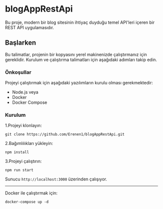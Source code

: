 # blogAppRestApi

Bu proje, modern bir blog sitesinin ihtiyaç duyduğu temel API'leri içeren bir REST API uygulamasıdır.

## Başlarken

Bu talimatlar, projenin bir kopyasını yerel makinenizde çalıştırmanız için gereklidir. Kurulum ve çalıştırma talimatları için aşağıdaki adımları takip edin.

### Önkoşullar

Projeyi çalıştırmak için aşağıdaki yazılımların kurulu olması gerekmektedir:

- Node.js
  veya
- Docker
- Docker Compose

### Kurulum


1.Projeyi klonlayın:
   
```git clone https://github.com/Erenen1/blogAppRestApi.git```

2.Bağımlılıkları yükleyin:

```npm install```

3.Projeyi çalıştırın:

```npm run start```

Sunucu ```http://localhost:3000``` üzerinden çalışıyor.
***************************

Docker ile çalıştırmak için:

```docker-compose up -d```
